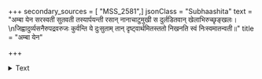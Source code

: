 +++
secondary_sources = [ "MSS_2581",]
jsonClass = "Subhaashita"
text = "अम्बा येन सरस्वती सुतवती तस्यार्पयन्ती रसान् नानाचाटुमुखी स दुर्लडितवान् खेलाभिरुच्छृङ्खलः।  \nजिह्वादुर्व्यसनैरुपद्रवरुजः कुर्वन्ति ये दुःसुताम् तान् दृष्ट्वार्थमितस्ततो निखनति स्वं निःस्वमातन्वती॥"
title = "अम्बा येन"

+++

<details><summary>Text</summary>

अम्बा येन सरस्वती सुतवती तस्यार्पयन्ती रसान् नानाचाटुमुखी स दुर्लडितवान् खेलाभिरुच्छृङ्खलः।  
जिह्वादुर्व्यसनैरुपद्रवरुजः कुर्वन्ति ये दुःसुताम् तान् दृष्ट्वार्थमितस्ततो निखनति स्वं निःस्वमातन्वती॥
</details>
